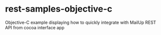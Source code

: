 rest-samples-objective-c
========================

Objective-C example displaying how to quickly integrate with MailUp REST API from cocoa interface app
